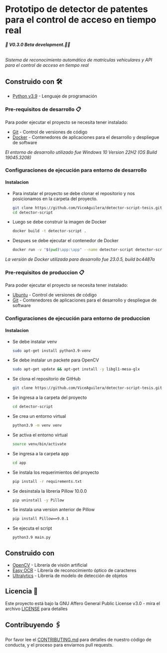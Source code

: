 # Prototipo de detector de patentes para el control de acceso en tiempo real

###### **🚧 V0.3.0 Beta development.🚧🔨**

_Sistema de reconocimiento automático de matrículas vehiculares y API para el control de acceso en tiempo real_

## Construido con 🛠️

- [Python v3.9](https://www.python.org/) - Lenguaje de programación

### Pre-requisitos de desarrollo 📋

Para poder ejecutar el proyecto se necesita tener instalado:

- [Git](https://git-scm.com/downloads) - Control de versiones de código
- [Docker](https://docs.docker.com/get-docker/) - Contenedores de aplicaciones para el desarrollo y despliegue de software

_El entorno de desarrollo utilizado fue Windows 10 Version 22H2 (OS Build 19045.3208)_

### Configuraciones de ejecución para entorno de desarrollo

#### Instalacion

- Para instalar el proyecto se debe clonar el repositorio y nos posicionamos en la carpeta del proyecto.

  ```bash
  git clone https://github.com/ViceAguilera/detector-script-tesis.git detector-script
  cd detector-script
  ```
  
- Luego se debe construir la imagen de Docker

  ```bash
  docker build -t detector-script .
  ```

- Despues se debe ejecutar el contenedor de Docker
  ```bash
  docker run -v "$(pwd)\app:\app" --name detector-script detector-script
  ```

_La versión de Docker utilizada para desarrollo fue 23.0.5, build bc4487a_

### Pre-requisitos de produccion 📋

Para poder ejecutar el proyecto se necesita tener instalado:

- [Ubuntu](https://ubuntu.com/download) - Control de versiones de código
- [Git](https://git-scm.com/downloads) - Contenedores de aplicaciones para el desarrollo y despliegue de software

### Configuraciones de ejecución para entorno de produccion

#### Instalacion

- Se debe instalar venv
  ```bash
  sudo apt-get install python3.9-venv
  ```
  
- Se debe instalar un packete para OpenCV
  ```bash
  sudo apt-get update && apt-get install -y libgl1-mesa-glx
  ```

- Se clona el repositorio de GitHub
  ```bash
  git clone https://github.com/ViceAguilera/detector-script-tesis.git detector-script
  ```
  
- Se ingresa a la carpeta del proyecto
  ```bash
  cd detector-script
  ```
  
- Se crea un entorno virtual
  ```bash
  python3.9 -m venv venv
  ```
  
- Se activa el entorno virtual
  ```bash
  source venv/bin/activate
  ```
  
- Se ingresa a la carpeta app
  ```bash
  cd app
  ```

- Se instala los requerimientos del proyecto
  ```bash
  pip install -r requirements.txt
  ```

- Se desinstala la libreria Pillow 10.0.0
  ```bash
  pip uninstall -y Pillow
  ```

- Se instala una version anterior de Pillow
  ```bash
  pip install Pillow==9.0.1
  ```

- Se ejecuta el script
  ```bash
  python3.9 main.py
  ```

## Construido con 
- [OpenCV](https://opencv.org/) - Librería de visión artificial
- [Easy OCR](https://www.jaided.ai/easyocr/) - Librería de reconocimiento óptico de caracteres
- [Ultralytics](https://ultralytics.com/) - Librería de modelo de detección de objetos

## Licencia 📄

Este proyecto está bajo la GNU Affero General Public License v3.0 - mira el archivo [LICENSE](LICENSE) para detalles

## Contribuyendo 🖇️

Por favor lee el [CONTRIBUTING.md](CONTRIBUTING.md) para detalles de nuestro código de conducta, y el proceso para enviarnos pull requests.